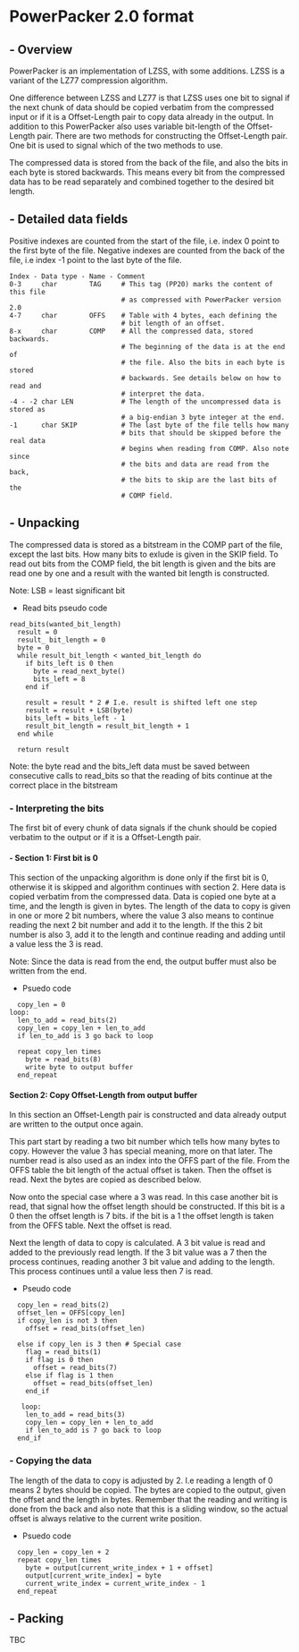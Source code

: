 # PowerPacker 2.0 format

## - Overview
PowerPacker is an implementation of LZSS, with some additions.
LZSS is a variant of the LZ77 compression algorithm.

One difference between LZSS and LZ77 is that LZSS uses one
bit to signal if the next chunk of data should be copied
verbatim from the compressed input or if it is a Offset-Length
pair to copy data already in the output.
In addition to this PowerPacker also uses variable bit-length
of the Offset-Length pair. There are two methods for constructing
the Offset-Length pair. One bit is used to signal which of the two methods
to use.

The compressed data is stored from the back of the file,
and also the bits in each byte is stored backwards.
This means every bit from the compressed data has to be read
separately and combined together to the desired bit length.

## - Detailed data fields
Positive indexes are counted from the start of the file, i.e. 
index 0 point to the first byte of the file.
Negative indexes are counted from the back of the file, i.e index -1 point
to the last byte of the file.

```
Index - Data type - Name - Comment
0-3     char        TAG     # This tag (PP20) marks the content of this file
                            # as compressed with PowerPacker version 2.0
4-7     char        OFFS    # Table with 4 bytes, each defining the
                            # bit length of an offset.
8-x     char        COMP    # All the compressed data, stored backwards.
                            # The beginning of the data is at the end of
                            # the file. Also the bits in each byte is stored
                            # backwards. See details below on how to read and
                            # interpret the data.
-4 - -2 char LEN            # The length of the uncompressed data is stored as
                            # a big-endian 3 byte integer at the end.
-1      char SKIP           # The last byte of the file tells how many
                            # bits that should be skipped before the real data
                            # begins when reading from COMP. Also note since
                            # the bits and data are read from the back,
                            # the bits to skip are the last bits of the
                            # COMP field.
```

## - Unpacking
The compressed data is stored as a bitstream in the COMP part of the file,
except the last bits. How many bits to exlude is given in the SKIP field.
To read out bits from the COMP field, the bit length is given and the bits are 
read one by one and a result with the wanted bit length is constructed.

Note: LSB = least significant bit

* Read bits pseudo code
```
read_bits(wanted_bit_length)
  result = 0
  result_ bit_length = 0
  byte = 0
  while result_bit_length < wanted_bit_length do
    if bits_left is 0 then
      byte = read_next_byte()
      bits_left = 8
    end if

    result = result * 2 # I.e. result is shifted left one step
    result = result + LSB(byte)
    bits_left = bits_left - 1
    result_bit_length = result_bit_length + 1
  end while

  return result
```

Note: the byte read and the bits_left data must be saved between
consecutive calls to read_bits so that the reading of bits continue
at the correct place in the bitstream

### - Interpreting the bits
The first bit of every chunk of data signals if the chunk should be copied
verbatim to the output or if it is a Offset-Length pair.

#### - Section 1: First bit is 0
This section of the unpacking algorithm is done only if the first bit is
0, otherwise it is skipped and algorithm continues with section 2.
Here data is copied verbatim from the compressed data. Data is copied one byte at a time,
and the length is given in bytes.
The length of the data to copy is given in one or more 2 bit numbers, where the 
value 3 also means to continue reading the next 2 bit number and add it to the length. 
If the this 2 bit number is also 3, add it to the length and continue reading and adding until a value less the 3 is read.

Note: Since the data is read from the end, the output buffer must also
be written from the end.

* Psuedo code
```
  copy_len = 0
loop:
  len_to_add = read_bits(2)
  copy_len = copy_len + len_to_add
  if len_to_add is 3 go back to loop

  repeat copy_len times
    byte = read_bits(8)
    write byte to output buffer
  end_repeat
```

#### Section 2: Copy Offset-Length from output buffer
In this section an Offset-Length pair is constructed and data
already output are written to the output once again.

This part start by reading a two bit number which tells how many bytes to copy.
However the value 3 has special meaning, more on that later.
The number read is also used as an index into the OFFS part of the file.
From the OFFS table the bit length of the actual offset is taken.
Then the offset is read.
Next the bytes are copied as described below.

Now onto the special case where a 3 was read.
In this case another bit is read, that signal how the offset length should
be constructed. If this bit is a 0 then the offset length is 7 bits.
if the bit is a 1 the offset length is taken from the OFFS table.
Next the offset is read.

Next the length of data to copy is calculated. A 3 bit value is read
and added to the previously read length. If the 3 bit value was a 7 then the process
continues, reading another 3 bit value and adding to the length.
This process continues until a value less then 7 is read.

* Pseudo code
```
  copy_len = read_bits(2)
  offset_len = OFFS[copy_len]
  if copy_len is not 3 then
    offset = read_bits(offset_len)

  else if copy_len is 3 then # Special case
    flag = read_bits(1)
    if flag is 0 then
      offset = read_bits(7)
    else if flag is 1 then
      offset = read_bits(offset_len)
    end_if

   loop:
    len_to_add = read_bits(3)
    copy_len = copy_len + len_to_add
    if len_to_add is 7 go back to loop
  end_if
```

### - Copying the data
The length of the data to copy is adjusted by 2. I.e reading a length of 0 means
2 bytes should be copied.
The bytes are copied to the output, given the offset and the length in bytes.
Remember that the reading and writing is done from the back and also note that
this is a sliding window, so the actual offset is always
relative to the current write position. 

* Psuedo code
```
  copy_len = copy_len + 2
  repeat copy_len times
    byte = output[current_write_index + 1 + offset]
    output[current_write_index] = byte
    current_write_index = current_write_index - 1
  end_repeat
```

## - Packing
TBC
